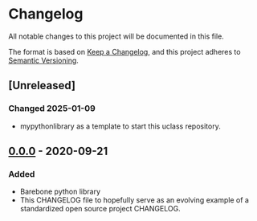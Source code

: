 # Changelog
All notable changes to this project will be documented in this file.

The format is based on [Keep a Changelog](https://keepachangelog.com/en/1.0.0/),
and this project adheres to [Semantic Versioning](https://semver.org/spec/v2.0.0.html).

## [Unreleased]
### Changed 2025-01-09
- mypythonlibrary as a template to start this uclass repository.

## [0.0.0] - 2020-09-21
### Added
- Barebone python library
- This CHANGELOG file to hopefully serve as an evolving example of a
  standardized open source project CHANGELOG.

[0.0.0]: https://github.com/terrencetec/mypythonlibrary/releases/tag/v0.0.0
